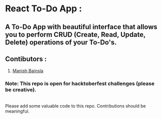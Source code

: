 # React To-Do App : 
## A To-Do App with beautiful interface that allows you to perform CRUD (Create, Read, Update, Delete) operations of your To-Do's.

## Contibutors : 
1. <a href="https://github.com/immanishbainsla">Manish Bainsla</a>

### Note: This repo is open for hacktoberfest challenges (please be creative).
<br />
Please add some valuable code to this repo.
Contributions should be meaningful.
